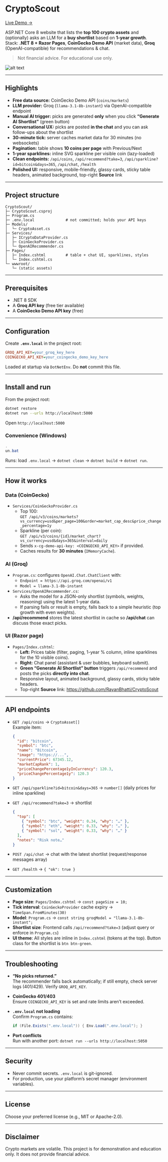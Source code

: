 # CryptoScout

[Live Demo ->](https://zonal-sallyanne-rayanbhatti2002-9d154d18.koyeb.app/)

ASP.NET Core 8 website that lists the **top 100 crypto assets** and (optionally) asks an LLM for a **buy shortlist** based on **1-year growth**.  
Stack: **.NET 8 + Razor Pages**, **CoinGecko Demo API** (market data), **Groq** (OpenAI-compatible) for recommendations & chat.

> Not financial advice. For educational use only.

![alt text](image.png)

---

## Highlights

- **Free data source:** CoinGecko Demo API (`coins/markets`)
- **LLM provider:** Groq (`llama-3.1-8b-instant`) via OpenAI-compatible endpoint
- **Manual AI trigger:** picks are generated **only** when you click **“Generate AI Shortlist”** (green button)
- **Conversational UX:** picks are posted **in the chat** and you can ask follow-ups about the shortlist
- **30-minute tick:** server caches market data for 30 minutes (no websockets)
- **Pagination:** table shows **10 coins per page** with Previous/Next
- **1-year sparklines:** inline SVG sparkline per visible coin (lazy-loaded)
- **Clean endpoints:** `/api/coins`, `/api/recommend?take=3`, `/api/sparkline?id=bitcoin&days=365`, `/api/chat`, `/health`
- **Polished UI:** responsive, mobile-friendly, glassy cards, sticky table headers, animated background, top-right **Source** link

---

## Project structure

```
CryptoScout/
├─ CryptoScout.csproj
├─ Program.cs
├─ .env.local              # not committed; holds your API keys
├─ Models/
│  └─ CryptoAsset.cs
├─ Services/
│  ├─ ICryptoDataProvider.cs
│  ├─ CoinGeckoProvider.cs
│  └─ OpenAIRecommender.cs
├─ Pages/
│  ├─ Index.cshtml         # table + chat UI, sparklines, styles
│  └─ Index.cshtml.cs
└─ wwwroot/
   └─ (static assets)
```

---

## Prerequisites

- .NET 8 SDK
- A **Groq API key** (free tier available)
- A **CoinGecko Demo API key** (free)

---

## Configuration

Create **`.env.local`** in the project root:

```ini
GROQ_API_KEY=your_groq_key_here
COINGECKO_API_KEY=your_coingecko_demo_key_here
```

Loaded at startup via `DotNetEnv`. Do **not** commit this file.

---

## Install and run

From the project root:

```bash
dotnet restore
dotnet run --urls http://localhost:5000
```

Open `http://localhost:5000`

### Convenience (Windows)

```powershell
.
un.bat
```

Runs: load `.env.local` → `dotnet clean` → `dotnet build` → `dotnet run`.

---

## How it works

### Data (CoinGecko)

- `Services/CoinGeckoProvider.cs`
  - Top 100:  
    `GET /api/v3/coins/markets?vs_currency=usd&per_page=100&order=market_cap_desc&price_change_percentage=1y`
  - Sparkline (per coin):  
    `GET /api/v3/coins/{id}/market_chart?vs_currency=usd&days=365&interval=daily`
  - Sends `x-cg-demo-api-key: <COINGECKO_API_KEY>` if provided.
  - Caches results for **30 minutes** (`IMemoryCache`).

### AI (Groq)

- `Program.cs`: configures `OpenAI.Chat.ChatClient` with:
  - `Endpoint = https://api.groq.com/openai/v1`
  - `Model = llama-3.1-8b-instant`
- `Services/OpenAIRecommender.cs`:
  - Asks the model for a JSON-only shortlist (symbols, weights, reasoning) using the latest 1-year data.
  - If parsing fails or result is empty, falls back to a simple heuristic (top growth with even weights).
- **/api/recommend** stores the latest shortlist in cache so **/api/chat** can discuss those exact picks.

### UI (Razor page)

- `Pages/Index.cshtml`:
  - **Left:** Prices table (filter, paging, 1-year % column, inline sparklines for the 10 visible coins).
  - **Right:** Chat panel (assistant & user bubbles, keyboard submit).
  - **Green “Generate AI Shortlist” button** triggers `/api/recommend` and posts the picks **directly into chat**.
  - Responsive layout, animated background, glassy cards, sticky table headers.
  - Top-right **Source** link: https://github.com/RayanBhatti/CryptoScout

---

## API endpoints

- `GET /api/coins` → `CryptoAsset[]`  
  Example item:
  ```json
  {
    "id": "bitcoin",
    "symbol": "btc",
    "name": "Bitcoin",
    "image": "https://...",
    "currentPrice": 67345.12,
    "marketCapRank": 1,
    "priceChangePercentage1yInCurrency": 120.3,
    "priceChangePercentage1y": 120.3
  }
  ```

- `GET /api/sparkline?id=bitcoin&days=365` → `number[]` (daily prices for inline sparkline)

- `GET /api/recommend?take=3` → shortlist
  ```json
  {
    "top": [
      { "symbol": "btc", "weight": 0.34, "why": "…" },
      { "symbol": "eth", "weight": 0.33, "why": "…" },
      { "symbol": "sol", "weight": 0.33, "why": "…" }
    ],
    "notes": "Risk note…"
  }
  ```

- `POST /api/chat` → chat with the latest shortlist (request/response messages array)

- `GET /health` → `{ "ok": true }`

---

## Customization

- **Page size**: `Pages/Index.cshtml` → `const pageSize = 10;`
- **Tick interval**: `CoinGeckoProvider` cache expiry → `TimeSpan.FromMinutes(30)`
- **Model**: `Program.cs` → `const string groqModel = "llama-3.1-8b-instant";`
- **Shortlist size**: Frontend calls `/api/recommend?take=3` (adjust query or enforce in `Program.cs`)
- **UI theme**: All styles are inline in `Index.cshtml` (tokens at the top). Button class for the shortlist is `btn btn-green`.

---

## Troubleshooting

- **“No picks returned.”**  
  The recommender falls back automatically; if still empty, check server logs (401/429). Verify `GROQ_API_KEY`.

- **CoinGecko 401/403**  
  Ensure `COINGECKO_API_KEY` is set and rate limits aren’t exceeded.

- **`.env.local` not loading**  
  Confirm `Program.cs` contains:
  ```csharp
  if (File.Exists(".env.local")) { Env.Load(".env.local"); }
  ```

- **Port conflicts**  
  Run with another port: `dotnet run --urls http://localhost:5050`

---

## Security

- Never commit secrets. `.env.local` is git-ignored.
- For production, use your platform’s secret manager (environment variables).

---

## License

Choose your preferred license (e.g., MIT or Apache-2.0).

---

## Disclaimer

Crypto markets are volatile. This project is for demonstration and education only. It does not provide financial advice.
